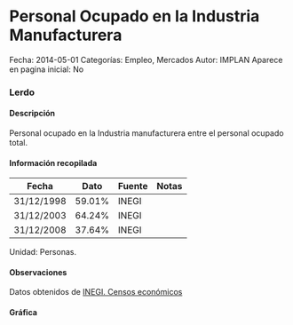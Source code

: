 Personal Ocupado en la Industria Manufacturera
=====

Fecha: 2014-05-01
Categorías: Empleo, Mercados
Autor: IMPLAN
Aparece en pagina inicial: No

### Lerdo

#### Descripción

Personal ocupado en la Industria manufacturera entre el personal ocupado total.

<!-- break -->

#### Información recopilada

<table class="table table-hover table-bordered matriz">
  <thead>
    <tr><th>Fecha</th><th>Dato</th><th>Fuente</th><th>Notas</th></tr>
  </thead>
  <tbody>
    <tr><td class="centrado">31/12/1998</td><td class="derecha">59.01%</td><td>INEGI</td><td></td></tr>
    <tr><td class="centrado">31/12/2003</td><td class="derecha">64.24%</td><td>INEGI</td><td></td></tr>
    <tr><td class="centrado">31/12/2008</td><td class="derecha">37.64%</td><td>INEGI</td><td></td></tr>
  </tbody>
</table>

Unidad: Personas.

#### Observaciones

Datos obtenidos de [INEGI. Censos económicos](http://www3.inegi.org.mx/sistemas/saic/)

#### Gráfica

<div id="Morriskdnbsikk" class="grafica"></div>
  <script>
  new Morris.Line({
    element: 'Morriskdnbsikk',
    data: [
      { fecha: '1998-12-31', dato: 59.0100 },
      { fecha: '2003-12-31', dato: 64.2400 },
      { fecha: '2008-12-31', dato: 37.6371 }
    ],
    xkey: 'fecha',
    ykeys: ['dato'],
    labels: ['Dato'],
    lineColors: ['#FF5B02'],
    xLabelFormat: function(d) {
      return d.getDate()+'/'+(d.getMonth()+1)+'/'+d.getFullYear();
    },
    dateFormat: function (ts) {
      var d = new Date(ts);
      return d.getDate() + '/' + (d.getMonth() + 1) + '/' + d.getFullYear();
    }
  });
  </script>
